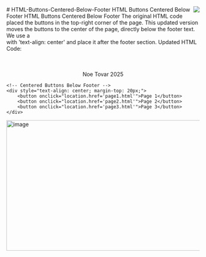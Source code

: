 <img align="right" src="https://visitor-badge.laobi.icu/badge?page_id=noetovar5.HTML-Buttons-Centered-Below-Footer"/>
# HTML-Buttons-Centered-Below-Footer
HTML Buttons Centered Below Footer
HTML Buttons Centered Below Footer
The original HTML code placed the buttons in the top-right corner of the page. This updated version moves the buttons to the center of the page, directly below the footer text. We use a <div> with 'text-align: center' and place it after the footer section.
Updated HTML Code:

<body>
    <!-- Footer -->
    <footer style="text-align: center; margin-top: 50px;">
        <p>Noe Tovar 2025</p>
    </footer>

    <!-- Centered Buttons Below Footer -->
    <div style="text-align: center; margin-top: 20px;">
        <button onclick="location.href='page1.html'">Page 1</button>
        <button onclick="location.href='page2.html'">Page 2</button>
        <button onclick="location.href='page3.html'">Page 3</button>
    </div>
</body>
<img width="735" height="341" alt="image" src="https://github.com/user-attachments/assets/eccea9c3-f29f-4bca-927a-7675e5759a00" />
